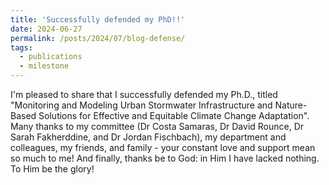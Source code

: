 ```yaml
---
title: 'Successfully defended my PhD!!'
date: 2024-06-27
permalink: /posts/2024/07/blog-defense/
tags:
  - publications
  - milestone
---
```


I'm pleased to share that I successfully defended my Ph.D., titled "Monitoring and Modeling Urban Stormwater Infrastructure and Nature-Based Solutions for Effective and Equitable Climate Change Adaptation". 
Many thanks to my committee (Dr Costa Samaras, Dr David Rounce, Dr Sarah Fakherddine, and Dr Jordan Fischbach), my department and colleagues, my friends, and family - your constant love and support mean so much to me! And finally, thanks be to God: in Him I have lacked nothing. To Him be the glory! 

